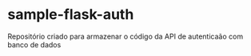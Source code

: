 # sample-flask-auth

Repositório criado para armazenar o código da API de autenticaão com banco de dados